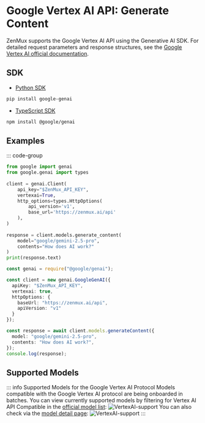 # Google Vertex AI API: Generate Content

ZenMux supports the Google Vertex AI API using the Generative AI SDK. For detailed request parameters and response structures, see the [Google Vertex AI official documentation](https://cloud.google.com/vertex-ai/generative-ai/docs/model-reference/inference).

## SDK
- [Python SDK](https://googleapis.github.io/python-genai/)
```bash
pip install google-genai
```
- [TypeScript SDK](https://github.com/googleapis/js-genai)
```bash
npm install @google/genai
```

## Examples

::: code-group
```Python [Python]
from google import genai  
from google.genai import types  
  
client = genai.Client(  
    api_key="$ZenMux_API_KEY",  
    vertexai=True,  
    http_options=types.HttpOptions(
        api_version='v1', 
        base_url='https://zenmux.ai/api'
    ),  
)  
  
response = client.models.generate_content(  
    model="google/gemini-2.5-pro",  
    contents="How does AI work?"  
)  
print(response.text)  
```
```ts [TypeScript]
const genai = require("@google/genai");

const client = new genai.GoogleGenAI({
  apiKey: "$ZenMux_API_KEY",
  vertexai: true,
  httpOptions: {
    baseUrl: "https://zenmux.ai/api",
    apiVersion: "v1"
  }
});

const response = await client.models.generateContent({
  model: "google/gemini-2.5-pro",
  contents: "How does AI work?",
});
console.log(response);
```

## Supported Models
::: info Supported Models for the Google Vertex AI Protocol
Models compatible with the Google Vertex AI protocol are being onboarded in batches. You can view currently supported models by filtering for Vertex AI API Compatible in the [official model list](https://zenmux.ai/models):
![VertexAI-support](https://cdn.marmot-cloud.com/storage/zenmux/2025/10/29/eD1abKu/vertexai-support.png)
You can also check via the [model detail page](https://zenmux.ai/google/gemini-2.5-flash-image):
![VertexAI-support](https://cdn.marmot-cloud.com/storage/zenmux/2025/10/29/mlmpIst/detail-vertexai-support.png)
:::